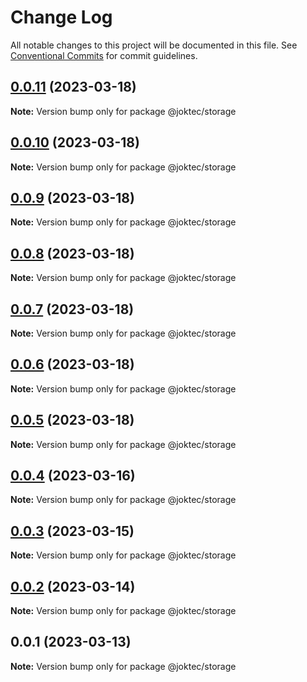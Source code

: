 # Change Log

All notable changes to this project will be documented in this file.
See [Conventional Commits](https://conventionalcommits.org) for commit guidelines.

## [0.0.11](https://github.com/joktec/joktec-monorepo/compare/@joktec/storage@0.0.10...@joktec/storage@0.0.11) (2023-03-18)

**Note:** Version bump only for package @joktec/storage





## [0.0.10](https://github.com/joktec/joktec-monorepo/compare/@joktec/storage@0.0.9...@joktec/storage@0.0.10) (2023-03-18)

**Note:** Version bump only for package @joktec/storage





## [0.0.9](https://github.com/joktec/joktec-monorepo/compare/@joktec/storage@0.0.8...@joktec/storage@0.0.9) (2023-03-18)

**Note:** Version bump only for package @joktec/storage





## [0.0.8](https://github.com/joktec/joktec-monorepo/compare/@joktec/storage@0.0.7...@joktec/storage@0.0.8) (2023-03-18)

**Note:** Version bump only for package @joktec/storage





## [0.0.7](https://github.com/joktec/joktec-monorepo/compare/@joktec/storage@0.0.6...@joktec/storage@0.0.7) (2023-03-18)

**Note:** Version bump only for package @joktec/storage





## [0.0.6](https://github.com/joktec/joktec-monorepo/compare/@joktec/storage@0.0.5...@joktec/storage@0.0.6) (2023-03-18)

**Note:** Version bump only for package @joktec/storage





## [0.0.5](https://github.com/joktec/joktec-monorepo/compare/@joktec/storage@0.0.4...@joktec/storage@0.0.5) (2023-03-18)

**Note:** Version bump only for package @joktec/storage





## [0.0.4](https://github.com/joktec/joktec-monorepo/compare/@joktec/storage@0.0.3...@joktec/storage@0.0.4) (2023-03-16)

**Note:** Version bump only for package @joktec/storage





## [0.0.3](https://github.com/joktec/joktec-monorepo/compare/@joktec/storage@0.0.2...@joktec/storage@0.0.3) (2023-03-15)

**Note:** Version bump only for package @joktec/storage





## [0.0.2](https://github.com/joktec/joktec-monorepo/compare/@joktec/storage@0.0.1...@joktec/storage@0.0.2) (2023-03-14)

**Note:** Version bump only for package @joktec/storage





## 0.0.1 (2023-03-13)

**Note:** Version bump only for package @joktec/storage
